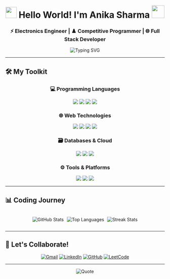 <h1 align="center">
  <img src="https://media.giphy.com/media/hvRJCLFzcasrR4ia7z/giphy.gif" width="35"> 
  Hello World! I'm Anika Sharma 
  <img src="https://media.giphy.com/media/WUlplcMpOCEmTGBtBW/giphy.gif" width="40">
</h1>

<h3 align="center">
  ⚡ Electronics Engineer | ♟️ Competitive Programmer | 🌐 Full Stack Developer
</h3>

<p align="center">
  <img src="https://readme-typing-svg.demolab.com?font=Fira+Code&weight=600&size=22&pause=1000&color=6366F1&center=true&vCenter=true&width=500&lines=Transforming+ideas+into+functional+code;Debugging+by+day%2C+coding+by+night;CP+addict+%7C+Web+enthusiast+%7C+Tech+explorer" alt="Typing SVG" />
</p>

---

## 🛠️ **My Toolkit**

<div align="center">

### **💻 Programming Languages**
<img src="https://img.shields.io/badge/C++-00599C?style=for-the-badge&logo=c%2B%2B&logoColor=white&logoWidth=30"/>
<img src="https://img.shields.io/badge/JavaScript-F7DF1E?style=for-the-badge&logo=javascript&logoColor=black"/>
<img src="https://img.shields.io/badge/Java-ED8B00?style=for-the-badge&logo=java&logoColor=white"/>
<img src="https://img.shields.io/badge/Python-3776AB?style=for-the-badge&logo=python&logoColor=white"/>

### **🌐 Web Technologies**
<img src="https://img.shields.io/badge/Next.js-000000?style=for-the-badge&logo=nextdotjs&logoColor=white"/>
<img src="https://img.shields.io/badge/React-61DAFB?style=for-the-badge&logo=react&logoColor=20232A"/>
<img src="https://img.shields.io/badge/Node.js-339933?style=for-the-badge&logo=nodedotjs&logoColor=white"/>
<img src="https://img.shields.io/badge/Tailwind_CSS-06B6D4?style=for-the-badge&logo=tailwind-css&logoColor=white"/>

### **🗃️ Databases & Cloud**
<img src="https://img.shields.io/badge/MongoDB-47A248?style=for-the-badge&logo=mongodb&logoColor=white"/>
<img src="https://img.shields.io/badge/Firebase-FFCA28?style=for-the-badge&logo=firebase&logoColor=black"/>
<img src="https://img.shields.io/badge/MySQL-4479A1?style=for-the-badge&logo=mysql&logoColor=white"/>

### **⚙️ Tools & Platforms**
<img src="https://img.shields.io/badge/Git-F05032?style=for-the-badge&logo=git&logoColor=white"/>
<img src="https://img.shields.io/badge/VSCode-007ACC?style=for-the-badge&logo=visual-studio-code&logoColor=white"/>
<img src="https://img.shields.io/badge/Arduino-00979D?style=for-the-badge&logo=arduino&logoColor=white"/>

</div>

---

## 📊 **Coding Journey**

<div align="center" style="display: flex; flex-wrap: wrap; justify-content: center; gap: 10px;">

![GitHub Stats](https://github-readme-stats.vercel.app/api?username=anika253&show_icons=true&theme=radical&hide_border=true&bg_color=0D1117&title_color=6366F1&icon_color=8B5CF6&include_all_commits=true&count_private=true)

![Top Languages](https://github-readme-stats.vercel.app/api/top-langs/?username=anika253&layout=compact&theme=radical&hide_border=true&bg_color=0D1117&title_color=6366F1&text_color=F8FAFC)

![Streak Stats](https://streak-stats.demolab.com/?user=anika253&theme=radical&hide_border=true&background=0D1117&stroke=6366F1&ring=8B5CF6&fire=EC4899)

</div>

---

## 🌟 **Let's Collaborate!**

<div align="center">

[![Gmail](https://img.shields.io/badge/Email-D14836?style=for-the-badge&logo=gmail&logoColor=white)](mailto:22bec020@nith.ac.in)
[![LinkedIn](https://img.shields.io/badge/LinkedIn-0A66C2?style=for-the-badge&logo=linkedin&logoColor=white)](https://www.linkedin.com/in/anika-sharma-549555257)
[![GitHub](https://img.shields.io/badge/GitHub-181717?style=for-the-badge&logo=github&logoColor=white)](https://github.com/anika253)
[![LeetCode](https://img.shields.io/badge/LeetCode-FFA116?style=for-the-badge&logo=leetcode&logoColor=black)](https://leetcode.com/u/anika253/)

</div>

---

<div align="center">
  
  ![Quote](https://quotes-github-readme.vercel.app/api?type=horizontal&theme=radical)

</div>
